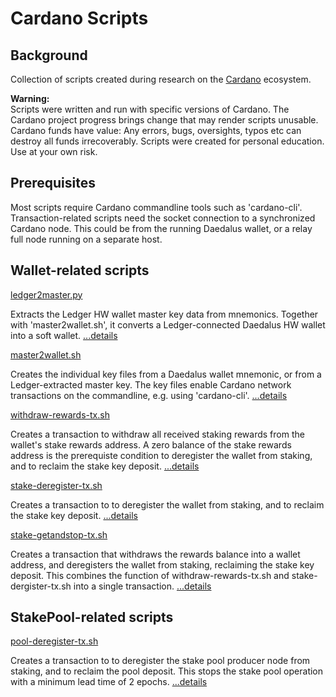 # Cardano Scripts

## Background

Collection of scripts created during research on the [Cardano](https://cardano.org/) ecosystem.

**Warning:**  
Scripts were written and run with specific versions of Cardano. The
Cardano project progress brings change that may render scripts unusable.
Cardano funds have value: Any errors, bugs, oversights, typos etc
can destroy all funds irrecoverably. Scripts were created for personal education.
Use at your own risk.

## Prerequisites

Most scripts require Cardano commandline tools such as 'cardano-cli'.
Transaction-related scripts need the socket connection to a synchronized Cardano node.
This could be from the running Daedalus wallet, or a relay full node running on a separate host.

## Wallet-related scripts

[ledger2master.py](wallet/ledger2master.py)

Extracts the Ledger HW wallet master key data from mnemonics. Together with 'master2wallet.sh', it converts a Ledger-connected Daedalus HW wallet into a soft wallet. [...details](docs/ledger2master.md)

[master2wallet.sh](wallet/master2wallet.sh)

Creates the individual key files from a Daedalus wallet mnemonic, or from a Ledger-extracted master key. The key files enable Cardano network transactions on the commandline, e.g. using 'cardano-cli'. [...details](docs/master2wallet.md)

[withdraw-rewards-tx.sh](wallet/withdraw-rewards-tx.sh)

Creates a transaction to withdraw all received staking rewards from the wallet's stake rewards address. A zero balance of the stake rewards address is the prerequiste condition to deregister the wallet from staking, and to reclaim the stake key deposit. [...details](docs/withdraw-rewards-tx.md)

[stake-deregister-tx.sh](wallet/stake-deregister-tx.sh)

Creates a transaction to to deregister the wallet from staking, and to reclaim the stake key deposit. [...details](docs/stake-deregister-tx.md)

[stake-getandstop-tx.sh](wallet/stake-getandstop-tx.sh)

Creates a transaction that withdraws the rewards balance into a wallet address, and deregisters the wallet from staking, reclaiming the stake key deposit. This combines the function of withdraw-rewards-tx.sh and stake-dergister-tx.sh into a single transaction. [...details](docs/stake-getandstop-tx.md)


## StakePool-related scripts

[pool-deregister-tx.sh](pool/pool-deregister-tx.sh)

Creates a transaction to to deregister the stake pool producer node from staking, and to reclaim the pool deposit. This stops the stake pool operation with a minimum lead time of 2 epochs. [...details](docs/pool-deregister-tx.md)

